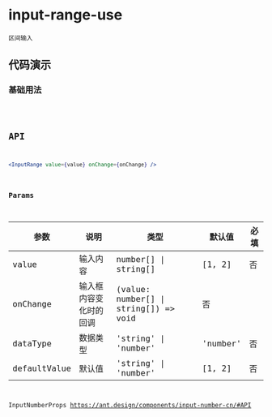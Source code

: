 # input-range-use

`区间输入`


## 代码演示

### 基础用法
<code src="./input-range-use.tsx" />

## API

```jsx | pure
<InputRange value={value} onChange={onChange} />
```


### Params
| 参数         | 说明                   | 类型                                        | 默认值   | 必填 |
| ------------ | ---------------------- | ------------------------------------------- | -------- | ---- |
| value        | 输入内容               | number[]  \|  string[]                      | [1, 2]   | 否   |
| onChange     | 输入框内容变化时的回调 | (value: number[]       \| string[]) => void | 否       |      |
| dataType     | 数据类型               | 'string' \| 'number'                        | 'number' | 否   |
| defaultValue | 默认值                 | 'string' \| 'number'                        | [1, 2]   | 否   |

InputNumberProps https://ant.design/components/input-number-cn/#API
